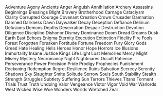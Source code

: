 Adventure
Agony
Ancients
Anger
Anguish
Annihilation
Archery
Assassins
Beginnings
Blessings
Blight
Bravery
Brotherhood
Carnage
Cataclysm
Clarity
Corrupted
Courage
Covenant
Creation
Crown
Crusader
Damnation
Damned
Darkness
Dawn
Daywalker
Decay
Deception
Defiance
Delirium
Delusions
Demons
Depths
Desecration
Despair
Destruction
Devotion
Diligence
Discipline
Dishonor
Dismay
Dominance
Doom
Dread
Dreams
Dusk
Earth
East
Echoes
Enigma
Eternity
Execution
Extinction
Fidelity
Fire
Fools
Forest
Forgotten
Forsaken
Fortitude
Fortune
Freedom
Fury
Glory
Gods
Greed
Hate
Healing
Hells
Heroes
Honor
Hope
Horrors
Ice
Illusions
Immortality
Insane
Justice
Kings
Life
Light
Lost
Memories
Mercy
Might
Misery
Mystery
Necromancy
Night
Nightmares
Occult
Patience
Perseverance
Power
Precision
Pride
Prodigy
Prophecies
Punishment
Reckoning
Redemption
Regret
Resilience
Ruins
Salvation
Secrecy
Serenity
Shadows
Sky
Slaughter
Smite
Solitude
Sorrow
Souls
South
Stability
Stealth
Strength
Struggles
Subtlety
Suffering
Sun
Terrors
Thieves
Titans
Torment
Trials
Trust
Truth
Undoing
Valor
Vengeance
Victor
Vigor
Void
War
Warlords
West
Wicked
Wise
Woe
Wonders
Worlds
Wretched
Zeal
